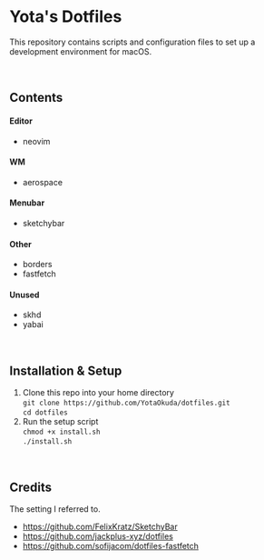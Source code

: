 # Yota's Dotfiles
This repository contains scripts and configuration files to set up a development environment for macOS.

<br>

## Contents
#### Editor  
  - neovim
#### WM  
  - aerospace
#### Menubar  
  - sketchybar
#### Other  
  - borders  
  - fastfetch
#### Unused  
  - skhd  
  - yabai

<br>

## Installation & Setup
1. Clone this repo into your home directory  
   `git clone https://github.com/YotaOkuda/dotfiles.git`  
   `cd dotfiles`
2. Run the setup script  
   `chmod +x install.sh`  
   `./install.sh`

<br>

## Credits
The setting I referred to.

- https://github.com/FelixKratz/SketchyBar
- https://github.com/jackplus-xyz/dotfiles
- https://github.com/sofijacom/dotfiles-fastfetch
